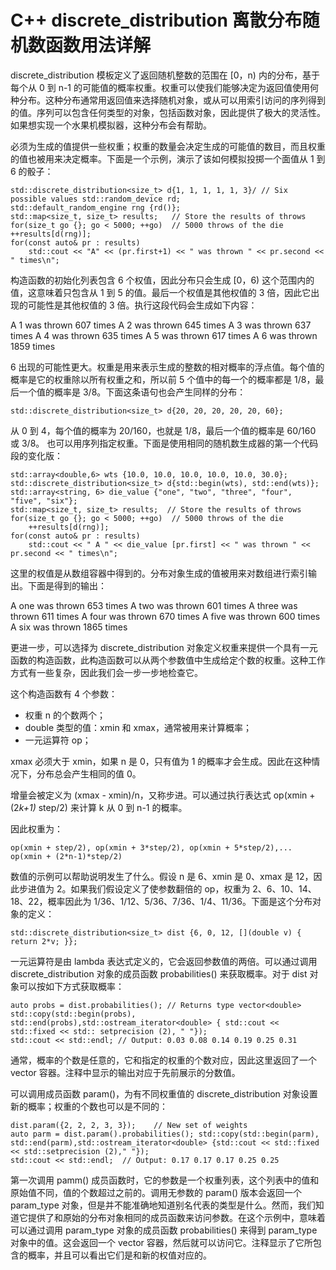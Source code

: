 # C++ discrete_distribution 离散分布随机数函数用法详解

discrete_distribution 模板定义了返回随机整数的范围在 [0，n) 内的分布，基于每个从 0 到 n-1 的可能值的概率权重。权重可以使我们能够决定为返回值使用何种分布。这种分布通常用返回值来选择随机对象，或从可以用索引访问的序列得到的值。序列可以包含任何类型的对象，包括函数对象，因此提供了极大的灵活性。如果想实现一个水果机模拟器，这种分布会有帮助。

必须为生成的值提供一些权重；权重的数量会决定生成的可能值的数目，而且权重的值也被用来决定概率。下面是一个示例，演示了该如何模拟投掷一个面值从 1 到 6 的骰子：

```
std::discrete_distribution<size_t> d{1, 1, 1, 1, 1, 3}/ // Six possible values std::random_device rd;
std::default_random_engine rng {rd()};
std::map<size_t, size_t> results;   // Store the results of throws
for(size_t go {}; go < 5000; ++go)  // 5000 throws of the die
++results[d(rng)];
for(const auto& pr : results)
    std::cout << "A" << (pr.first+1) << " was thrown " << pr.second << " times\n";
```

构造函数的初始化列表包含 6 个权值，因此分布只会生成 [0，6) 这个范围内的值，这意味着只包含从 1 到 5 的值。最后一个权值是其他权值的 3 倍，因此它出现的可能性是其他权值的 3 倍。执行这段代码会生成如下内容：

A 1 was thrown 607 times
A 2 was thrown 645 times
A 3 was thrown 637 times
A 4 was thrown 635 times
A 5 was thrown 617 times
A 6 was thrown 1859 times

6 出现的可能性更大。权重是用来表示生成的整数的相对概率的浮点值。每个值的概率是它的权重除以所有权重之和，所以前 5 个值中的每一个的概率都是 1/8，最后一个值的概率是 3/8。下面这条语句也会产生同样的分布：

```
std::discrete_distribution<size_t> d{20, 20, 20, 20, 20, 60};
```

从 0 到 4，每个值的概率为 20/160，也就是 1/8，最后一个值的概率是 60/160 或 3/8。 也可以用序列指定权重。下面是使用相同的随机数生成器的第一个代码段的变化版：

```
std::array<double,6> wts {10.0, 10.0, 10.0, 10.0, 10.0, 30.0};
std::discrete_distribution<size_t> d{std::begin(wts), std::end(wts)};
std::array<string, 6> die_value {"one", "two", "three", "four", "five", "six"};
std::map<size_t, size_t> results;  // Store the results of throws
for(size_t go {}; go < 5000; ++go)  // 5000 throws of the die
    ++results[d(rng)];
for(const auto& pr : results)
    std::cout << " A " << die_value [pr.first] << " was thrown " << pr.second << " times\n";
```

这里的权值是从数组容器中得到的。分布对象生成的值被用来对数组进行索引输出。下面是得到的输出：

A one was thrown 653 times
A two was thrown 601 times
A three was thrown 611 times
A four was thrown 670 times
A five was thrown 600 times
A six was thrown 1865 times

更进一步，可以选择为 discrete_distribution 对象定义权重来提供一个具有一元函数的构造函数，此构造函数可以从两个参数值中生成给定个数的权重。这种工作方式有一些复杂，因此我们会一步一步地检查它。

这个构造函数有 4 个参数：

*   权重 n 的个数两个；
*   double 类型的值：xmin 和 xmax，通常被用来计算概率；
*   一元运算符 op；

xmax 必须大于 xmin，如果 n 是 0，只有值为 1 的概率才会生成。因此在这种情况下，分布总会产生相同的值 0。

增量会被定义为 (xmax - xmin)/n，又称步进。可以通过执行表达式 op(xmin + (2*k+1)* step/2) 来计算 k 从 0 到 n-1 的概率。

因此权重为：

```
op(xmin + step/2), op(xmin + 3*step/2), op(xmin + 5*step/2),... op(xmin + (2*n-1)*step/2)
```

数值的示例可以帮助说明发生了什么。假设 n 是 6、xmin 是 0、xmax 是 12，因此步进值为 2。如果我们假设定义了使参数翻倍的 op，权重为 2、6、10、14、18、22，概率因此为 1/36、1/12、5/36、7/36、1/4、11/36。下面是这个分布对象的定义：

```
std::discrete_distribution<size_t> dist {6, 0, 12, [](double v) { return 2*v; }};
```

一元运算符是由 lambda 表达式定义的，它会返回参数值的两倍。可以通过调用 discrete_distribution 对象的成员函数 probabilities() 来获取概率。对于 dist 对象可以按如下方式获取概率：

```
auto probs = dist.probabilities(); // Returns type vector<double>
std::copy(std::begin(probs), std::end(probs),std::ostream_iterator<double> { std::cout << std::fixed << std:: setprecision (2), " "});
std::cout << std::endl; // Output: 0.03 0.08 0.14 0.19 0.25 0.31
```

通常，概率的个数是任意的，它和指定的权重的个数对应，因此这里返回了一个 vector<double> 容器。注释中显示的输出对应于先前展示的分数值。

可以调用成员函数 param()，为有不同权重值的 discrete_distribution 对象设置新的概率；权重的个数也可以是不同的：

```
dist.param({2, 2, 2, 3, 3});    // New set of weights
auto parm = dist.param().probabilities(); std::copy(std::begin(parm), std::end(parm),std::ostream_iterator<double> {std::cout << std::fixed << std::setprecision (2)," "});
std::cout << std::endl;  // Output: 0.17 0.17 0.17 0.25 0.25
```

第一次调用 pamm() 成员函数时，它的参数是一个权重列表，这个列表中的值和原始值不同，值的个数超过之前的。调用无参数的 param() 版本会返回一个 param_type 对象，但是并不能准确地知道别名代表的类型是什么。然而，我们知道它提供了和原始的分布对象相同的成员函数来访问参数。在这个示例中，意味着可以通过调用 param_type 对象的成员函数 probabilities() 来得到 param_type 对象中的值。这会返回一个 vector<double> 容器，然后就可以访问它。注释显示了它所包含的概率，并且可以看出它们是和新的权值对应的。